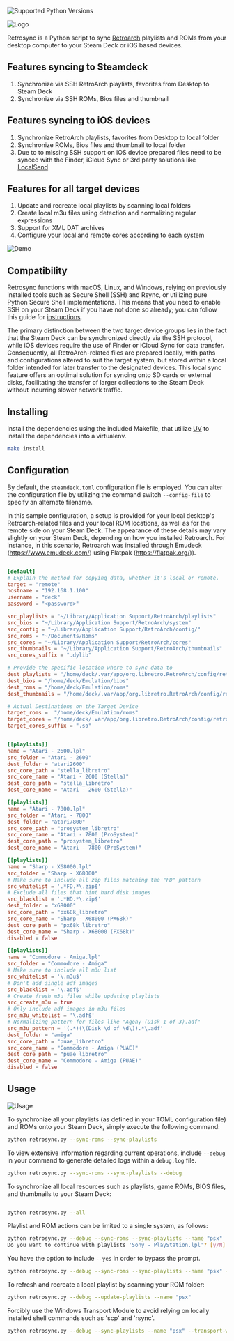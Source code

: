 ![Supported Python Versions](https://img.shields.io/pypi/pyversions/rich/13.2.0)


![Logo](https://github.com/optixx/retrosync/raw/main/assets/img/logo.png)

Retrosync is a Python script to sync [Retroarch](https://retroarch.com) playlists and ROMs from your desktop computer to your Steam Deck or iOS based devices.

## Features syncing to Steamdeck
1. Synchronize via SSH RetroArch playlists, favorites from Desktop to Steam Deck
2. Synchronize via SSH ROMs, Bios files and thumbnail

## Features syncing to iOS devices
1. Synchronize RetroArch playlists, favorites from Desktop to local folder
2. Synchronize ROMs, Bios files and thumbnail to local folder
3. Due to to missing SSH support on iOS device prepared files need to be synced with the Finder, iCloud Sync or 3rd party
solutions like [LocalSend](https://localsend.org)

## Features for all target devices
1. Update and recreate local playlists by scanning local folders
2. Create local m3u files using detection and normalizing regular expressions
3. Support for XML DAT archives
4. Configure your local and remote cores according to each system

![Demo](https://github.com/optixx/retrosync/raw/main/assets/img/demo.gif)

## Compatibility

 Retrosync functions with macOS, Linux, and Windows, relying on previously installed tools such as Secure Shell (SSH) and Rsync, or utilizing pure Python Secure Shell implementations. This means that you need to enable SSH on your Steam Deck if you have not done so already; you can follow this guide for [instructions](https://shendrick.net/Gaming/2022/05/30/sshonsteamdeck.html).

The primary distinction between the two target device groups lies in the fact that the Steam Deck can be synchronized directly via the SSH protocol, while iOS devices require the use of Finder or iCloud Sync for data transfer. Consequently, all RetroArch-related files are prepared locally, with paths and configurations altered to suit the target system, but stored within a local folder intended for later transfer to the designated devices. This local sync feature offers an optimal solution for syncing onto SD cards or external disks, facilitating the transfer of larger collections to the Steam Deck without incurring slower network traffic.





## Installing

Install the dependencies using the included Makefile, that utilize [UV](https://github.com/astral-sh/uv) to install the dependencies into a virtualenv.

```sh
make install
```

## Configuration

 By default, the `steamdeck.toml` configuration file is employed. You can alter the configuration file by utilizing the command switch `--config-file` to specify an alternate filename.

In this sample configuration, a setup is provided for your local desktop's Retroarch-related files and your local ROM locations, as well as for the remote side on your Steam Deck. The appearance of these details may vary slightly on your Steam Deck, depending on how you installed Retroarch. For instance, in this scenario, Retroarch was installed through Emudeck (<https://www.emudeck.com/>) using Flatpak (<https://flatpak.org/>)).
```toml

[default]
# Explain the method for copying data, whether it's local or remote.
target = "remote"
hostname = "192.168.1.100"
username = "deck"
password = "<password>"

src_playlists = "~/Library/Application Support/RetroArch/playlists"
src_bios = "~/Library/Application Support/RetroArch/system"
src_config = "~/Library/Application Support/RetroArch/config/"
src_roms = "~/Documents/Roms"
src_cores = "~/Library/Application Support/RetroArch/cores"
src_thumbnails = "~/Library/Application Support/RetroArch/thumbnails"
src_cores_suffix = ".dylib"

# Provide the specific location where to sync data to
dest_playlists = "/home/deck/.var/app/org.libretro.RetroArch/config/retroarch/playlists"
dest_bios = "/home/deck/Emulation/bios"
dest_roms = "/home/deck/Emulation/roms"
dest_thumbnails = "/home/deck/.var/app/org.libretro.RetroArch/config/retroarch/thumbnails"

# Actual Destinations on the Target Device
target_roms =  "/home/deck/Emulation/roms"
target_cores = "/home/deck/.var/app/org.libretro.RetroArch/config/retroarch/cores"
target_cores_suffix = ".so"


[[playlists]]
name = "Atari - 2600.lpl"
src_folder = "Atari - 2600"
dest_folder = "atari2600"
src_core_path = "stella_libretro"
src_core_name = "Atari - 2600 (Stella)"
dest_core_path = "stella_libretro"
dest_core_name = "Atari - 2600 (Stella)"

[[playlists]]
name = "Atari - 7800.lpl"
src_folder = "Atari - 7800"
dest_folder = "atari7800"
src_core_path = "prosystem_libretro"
src_core_name = "Atari - 7800 (ProSystem)"
dest_core_path = "prosystem_libretro"
dest_core_name = "Atari - 7800 (ProSystem)"

[[playlists]]
name = "Sharp - X68000.lpl"
src_folder = "Sharp - X68000"
# Make sure to include all zip files matching the "FD" pattern
src_whitelist = '.*FD.*\.zip$'
# Exclude all files that hint hard disk images
src_blacklist = '.*HD.*\.zip$'
dest_folder = "x68000"
src_core_path = "px68k_libretro"
src_core_name = "Sharp - X68000 (PX68k)"
dest_core_path = "px68k_libretro"
dest_core_name = "Sharp - X68000 (PX68k)"
disabled = false

[[playlists]]
name = "Commodore - Amiga.lpl"
src_folder = "Commodore - Amiga"
# Make sure to include all m3u list
src_whitelist = '\.m3u$'
# Don't add single adf images
src_blacklist = '\.adf$'
# Create fresh m3u files while updating playlists
src_create_m3u = true
# Only include adf images in m3u files
src_m3u_whitelist = '\.adf$'
# Normalizing pattern for files like "Agony (Disk 1 of 3).adf"
src_m3u_pattern = '(.*)(\(Disk \d of \d\)).*\.adf'
dest_folder = "amiga"
src_core_path = "puae_libretro"
src_core_name = "Commodore - Amiga (PUAE)"
dest_core_path = "puae_libretro"
dest_core_name = "Commodore - Amiga (PUAE)"
disabled = false

```

## Usage



![Usage](https://github.com/optixx/retrosync/raw/main/assets/img/usage.png)

 To synchronize all your playlists (as defined in your TOML configuration file) and ROMs onto your Steam Deck, simply execute the following command:

```sh
python retrosync.py --sync-roms --sync-playlists
```

 To view extensive information regarding current operations, include `--debug` in your command to generate detailed logs within a `debug.log` file.

```sh
python retrosync.py --sync-roms --sync-playlists --debug
```

 To synchronize all local resources such as playlists, game ROMs, BIOS files, and thumbnails to your Steam Deck:

```sh

python retrosync.py --all
```

 Playlist and ROM actions can be limited to a single system, as follows:

```sh
python retrosync.py --debug --sync-roms --sync-playlists --name "psx"
Do you want to continue with playlists 'Sony - PlayStation.lpl'? [y/N]:
```

 You have the option to include `--yes` in order to bypass the prompt.

```sh
python retrosync.py --debug --sync-roms --sync-playlists --name "psx" --yes
```

 To refresh and recreate a local playlist by scanning your ROM folder:

```sh
python retrosync.py --debug --update-playlists --name "psx"
```

 Forcibly use the Windows Transport Module to avoid relying on locally installed shell commands such as 'scp' and 'rsync'.

```sh
python retrosync.py --debug --sync-playlists --name "psx" --transport-windows
```
